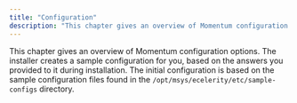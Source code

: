 ```yaml
---
title: "Configuration"
description: "This chapter gives an overview of Momentum configuration options The installer creates a sample configuration for you based on the answers you provided to it during installation The initial configuration is based on the sample configuration files found in the opt msys ecelerity etc sample configs directory..."
---
```



This chapter gives an overview of Momentum configuration options. The installer creates a sample configuration for you, based on the answers you provided to it during installation. The initial configuration is based on the sample configuration files found in the `/opt/msys/ecelerity/etc/sample-configs` directory.
